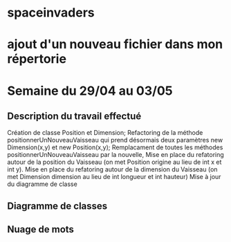 # spaceinvaders
# ajout d'un nouveau fichier dans mon répertorie

# Semaine du 29/04 au 03/05
## Description du travail effectué
   Création de classe Position et Dimension;
   Refactoring de la méthode positionnerUnNouveauVaisseau qui prend désormais deux paramètres new Dimension(x,y) et new Position(x,y);
   Remplacament de toutes les méthodes positionnerUnNouveauVaisseau par la nouvelle,
   Mise en place du refatoring autour de la position du Vaisseau (on met Position origine au lieu de int x et int y).
   Mise en place du refatoring autour de la dimension du Vaisseau (on met Dimension dimension au lieu de int longueur et int hauteur)
   Mise à jour du diagramme de classe
## Diagramme de classes

## Nuage de mots
